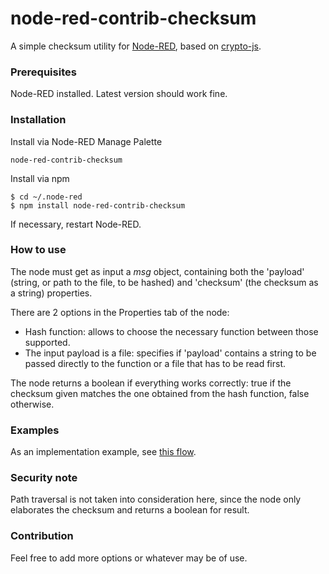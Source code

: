 # node-red-contrib-checksum

A simple checksum utility for [Node-RED](https://nodered.org/), based on [crypto-js](https://www.npmjs.com/package/crypto-js).


### Prerequisites

Node-RED installed. Latest version should work fine.


### Installation
 
Install via Node-RED Manage Palette

```
node-red-contrib-checksum
```

Install via npm

```shell
$ cd ~/.node-red
$ npm install node-red-contrib-checksum
```

If necessary, restart Node-RED.


### How to use

The node must get as input a *msg* object, containing both the 'payload' (string, or path to the file, to be hashed) and 'checksum' (the checksum as a string) properties.

There are 2 options in the Properties tab of the node:
- Hash function: allows to choose the necessary function between those supported.
- The input payload is a file: specifies if 'payload' contains a string to be passed directly to the function or a file that has to be read first.

The node returns a boolean if everything works correctly: true if the checksum given matches the one obtained from the hash function, false otherwise. 


### Examples

As an implementation example, see [this flow](https://flows.nodered.org/flow/33b68d640eac3e9a4a29441285a6f4ea).


### Security note

Path traversal is not taken into consideration here, since the node only elaborates the checksum and returns a boolean for result.


### Contribution

Feel free to add more options or whatever may be of use.